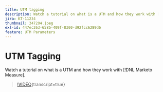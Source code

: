 ```yaml
---
title: UTM tagging
description: Watch a tutorial on what is a UTM and how they work with [!DNL Marketo Measure].
jira: KT-11234
thumbnail: 347204.jpeg
exl-id: 447ec263-6585-409f-8300-d92fcc6289d6
feature: UTM Parameters
---
```

# UTM Tagging

Watch a tutorial on what is a UTM and how they work with [!DNL Marketo Measure].

>[!VIDEO](https://video.tv.adobe.com/v/347204/?learn=on){transcript=true}
